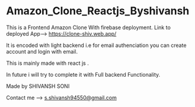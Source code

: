 # Amazon_Clone_Reactjs_Byshivansh
 This is a Frontend Amazon Clone With firebase deployment. Link to deployed App--> https://clone-shiv.web.app/
 
 It is encoded with light backend i.e for email authenciation you can create account and login with email.
 
 
 
 This is mainly made with react js .
 
 In future i will try to complete it with Full backend Functionality.
 
 
 
 
 
 Made by SHIVANSH SONI 
 
 Contact me --> s.shivansh94550@gmail.com
